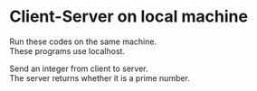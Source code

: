 # Client-Server on local machine
Run these codes on the same machine.  
These programs use localhost.  

Send an integer from client to server.  
The server returns whether it is a prime number.
